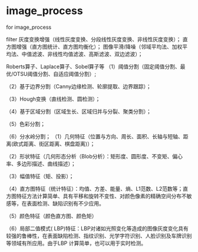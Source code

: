 # image_process
for image_process

filter
灰度变换增强（线性灰度变换、分段线性灰度变换、非线性灰度变换）；
直方图增强（直方图统计、直方图均衡化）；
图像平滑/降噪（邻域平均法、加权平均法、中值滤波、非线性均值滤波、高斯滤波、双边滤波）；

Roberts算子、Laplace算子、Sobel算子等
（1）阈值分割（固定阈值分割、最优/OTSU阈值分割、自适应阈值分割）;

（2）基于边界分割（Canny边缘检测、轮廓提取、边界跟踪）；

（3）Hough变换（直线检测、圆检测）；

（4）基于区域分割（区域生长、区域归并与分裂、聚类分割）；

（5）色彩分割；

（6）分水岭分割；
（1）几何特征（位置与方向、周长、面积、长轴与短轴、距离(欧式距离、街区距离、棋盘距离)）；

（2）形状特征（几何形态分析（Blob分析）：矩形度、圆形度、不变矩、偏心率、多边形描述、曲线描述）；

（3）幅值特征（矩、投影）；

（4）直方图特征（统计特征）：均值、方差、能量、熵、L1范数、L2范数等；直方图特征方法计算简单、具有平移和旋转不变性、对颜色像素的精确空间分布不敏感等，在表面检测、缺陷识别有不少应用。

（5）颜色特征（颜色直方图、颜色矩）

（6）局部二值模式( LBP)特征：LBP对诸如光照变化等造成的图像灰度变化具有较强的鲁棒性，在表面缺陷检测、指纹识别、光学字符识别、人脸识别及车牌识别等领域有所应用。由于LBP 计算简单，也可以用于实时检测。
